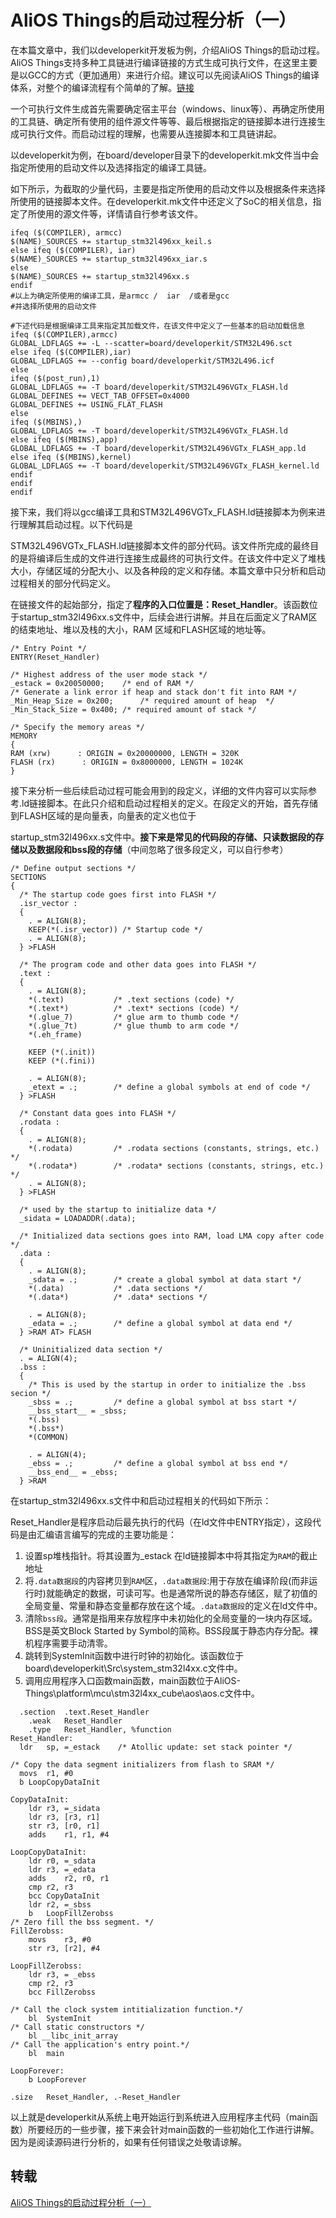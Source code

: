 # AliOS Things的启动过程分析（一）

在本篇文章中，我们以developerkit开发板为例，介绍AliOS Things的启动过程。AliOS Things支持多种工具链进行编译链接的方式生成可执行文件，在这里主要是以GCC的方式（更加通用）来进行介绍。建议可以先阅读AliOS Things的编译体系，对整个的编译流程有个简单的了解。[链接](https://blog.csdn.net/weixin_41863685/article/details/84388210)

一个可执行文件生成首先需要确定宿主平台（windows、linux等）、再确定所使用的工具链、确定所有使用的组件源文件等等、最后根据指定的链接脚本进行连接生成可执行文件。而启动过程的理解，也需要从连接脚本和工具链讲起。

以developerkit为例，在board/developer目录下的developerkit.mk文件当中会指定所使用的启动文件以及选择指定的编译工具链。

如下所示，为截取的少量代码，主要是指定所使用的启动文件以及根据条件来选择所使用的链接脚本文件。在developerkit.mk文件中还定义了SoC的相关信息，指定了所使用的源文件等，详情请自行参考该文件。

```
ifeq ($(COMPILER), armcc)
$(NAME)_SOURCES += startup_stm32l496xx_keil.s    
else ifeq ($(COMPILER), iar)
$(NAME)_SOURCES += startup_stm32l496xx_iar.s  
else
$(NAME)_SOURCES += startup_stm32l496xx.s
endif
#以上为确定所使用的编译工具，是armcc /  iar  /或者是gcc
#并选择所使用的启动文件

#下述代码是根据编译工具来指定其加载文件，在该文件中定义了一些基本的启动加载信息
ifeq ($(COMPILER),armcc)
GLOBAL_LDFLAGS += -L --scatter=board/developerkit/STM32L496.sct
else ifeq ($(COMPILER),iar)
GLOBAL_LDFLAGS += --config board/developerkit/STM32L496.icf
else
ifeq ($(post_run),1)
GLOBAL_LDFLAGS += -T board/developerkit/STM32L496VGTx_FLASH.ld
GLOBAL_DEFINES += VECT_TAB_OFFSET=0x4000
GLOBAL_DEFINES += USING_FLAT_FLASH
else
ifeq ($(MBINS),)
GLOBAL_LDFLAGS += -T board/developerkit/STM32L496VGTx_FLASH.ld
else ifeq ($(MBINS),app)
GLOBAL_LDFLAGS += -T board/developerkit/STM32L496VGTx_FLASH_app.ld
else ifeq ($(MBINS),kernel)
GLOBAL_LDFLAGS += -T board/developerkit/STM32L496VGTx_FLASH_kernel.ld
endif
endif
endif
```

接下来，我们将以gcc编译工具和STM32L496VGTx_FLASH.ld链接脚本为例来进行理解其启动过程。以下代码是

STM32L496VGTx_FLASH.ld链接脚本文件的部分代码。该文件所完成的最终目的是将编译后生成的文件进行连接生成最终的可执行文件。在该文件中定义了堆栈大小，存储区域的分配大小、以及各种段的定义和存储。本篇文章中只分析和启动过程相关的部分代码定义。

在链接文件的起始部分，指定了**程序的入口位置是：Reset_Handler**。该函数位于startup_stm32l496xx.s文件中，后续会进行讲解。并且在后面定义了RAM区的结束地址、堆以及栈的大小，RAM 区域和FLASH区域的地址等。

```
/* Entry Point */
ENTRY(Reset_Handler)

/* Highest address of the user mode stack */
_estack = 0x20050000;    /* end of RAM */
/* Generate a link error if heap and stack don't fit into RAM */
_Min_Heap_Size = 0x200;      /* required amount of heap  */
_Min_Stack_Size = 0x400; /* required amount of stack */

/* Specify the memory areas */
MEMORY
{
RAM (xrw)      : ORIGIN = 0x20000000, LENGTH = 320K
FLASH (rx)      : ORIGIN = 0x8000000, LENGTH = 1024K
}
```

接下来分析一些后续启动过程可能会用到的段定义，详细的文件内容可以实际参考.ld链接脚本。在此只介绍和启动过程相关的定义。在段定义的开始，首先存储到FLASH区域的是向量表，向量表的定义也位于

startup_stm32l496xx.s文件中。**接下来是常见的代码段的存储、只读数据段的存储以及数据段和bss段的存储**（中间忽略了很多段定义，可以自行参考）

```
/* Define output sections */
SECTIONS
{
  /* The startup code goes first into FLASH */
  .isr_vector :
  {
    . = ALIGN(8);
    KEEP(*(.isr_vector)) /* Startup code */
    . = ALIGN(8);
  } >FLASH

  /* The program code and other data goes into FLASH */
  .text :
  {
    . = ALIGN(8);
    *(.text)           /* .text sections (code) */
    *(.text*)          /* .text* sections (code) */
    *(.glue_7)         /* glue arm to thumb code */
    *(.glue_7t)        /* glue thumb to arm code */
    *(.eh_frame)

    KEEP (*(.init))
    KEEP (*(.fini))

    . = ALIGN(8);
    _etext = .;        /* define a global symbols at end of code */
  } >FLASH

  /* Constant data goes into FLASH */
  .rodata :
  {
    . = ALIGN(8);
    *(.rodata)         /* .rodata sections (constants, strings, etc.) */
    *(.rodata*)        /* .rodata* sections (constants, strings, etc.) */
    . = ALIGN(8);
  } >FLASH

  /* used by the startup to initialize data */
  _sidata = LOADADDR(.data);

  /* Initialized data sections goes into RAM, load LMA copy after code */
  .data : 
  {
    . = ALIGN(8);
    _sdata = .;        /* create a global symbol at data start */
    *(.data)           /* .data sections */
    *(.data*)          /* .data* sections */

    . = ALIGN(8);
    _edata = .;        /* define a global symbol at data end */
  } >RAM AT> FLASH
  
  /* Uninitialized data section */
  . = ALIGN(4);
  .bss :
  {
    /* This is used by the startup in order to initialize the .bss secion */
    _sbss = .;         /* define a global symbol at bss start */
    __bss_start__ = _sbss;
    *(.bss)
    *(.bss*)
    *(COMMON)

    . = ALIGN(4);
    _ebss = .;         /* define a global symbol at bss end */
    __bss_end__ = _ebss;
  } >RAM
```

在startup_stm32l496xx.s文件中和启动过程相关的代码如下所示：

Reset_Handler是程序启动后最先执行的代码（在ld文件中ENTRY指定），这段代码是由汇编语言编写的完成的主要功能是：

1. 设置sp堆栈指针。将其设置为_estack    在ld链接脚本中将其指定为`RAM`的截止地址
2. 将`.data数据段`的内容拷贝到`RAM`区，`.data数据段`:用于存放在编译阶段(而非运行时)就能确定的数据，可读可写。也是通常所说的静态存储区，赋了初值的全局变量、常量和静态变量都存放在这个域。`.data数据段`的定义在ld文件中。
3. 清除`bss段`。通常是指用来存放程序中未初始化的全局变量的一块内存区域。BSS是英文Block Started by Symbol的简称。BSS段属于静态内存分配。裸机程序需要手动清零。
4. 跳转到SystemInit函数中进行时钟的初始化。该函数位于board\developerkit\Src\system_stm32l4xx.c文件中。
5. 调用应用程序入口函数main函数，main函数位于AliOS-Things\platform\mcu\stm32l4xx_cube\aos\aos.c文件中。

```
  .section	.text.Reset_Handler
	.weak	Reset_Handler
	.type	Reset_Handler, %function
Reset_Handler:
  ldr   sp, =_estack    /* Atollic update: set stack pointer */

/* Copy the data segment initializers from flash to SRAM */
  movs	r1, #0
  b	LoopCopyDataInit

CopyDataInit:
	ldr	r3, =_sidata
	ldr	r3, [r3, r1]
	str	r3, [r0, r1]
	adds	r1, r1, #4

LoopCopyDataInit:
	ldr	r0, =_sdata
	ldr	r3, =_edata
	adds	r2, r0, r1
	cmp	r2, r3
	bcc	CopyDataInit
	ldr	r2, =_sbss
	b	LoopFillZerobss
/* Zero fill the bss segment. */
FillZerobss:
	movs	r3, #0
	str	r3, [r2], #4

LoopFillZerobss:
	ldr	r3, = _ebss
	cmp	r2, r3
	bcc	FillZerobss

/* Call the clock system intitialization function.*/
    bl  SystemInit
/* Call static constructors */
    bl __libc_init_array
/* Call the application's entry point.*/
	bl	main

LoopForever:
    b LoopForever
    
.size	Reset_Handler, .-Reset_Handler
```

以上就是developerkit从系统上电开始运行到系统进入应用程序主代码（main函数）所要经历的一些步骤，接下来会针对main函数的一些初始化工作进行讲解。因为是阅读源码进行分析的，如果有任何错误之处敬请谅解。



## 转载

[AliOS Things的启动过程分析（一）](https://www.yuque.com/beiqiang/alios_things/ciuhb2)